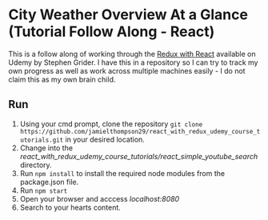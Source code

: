 # City Weather Overview At a Glance (Tutorial Follow Along - React)

This is a follow along of working through the [Redux with React](https://www.udemy.com/react-redux/) available on Udemy by Stephen Grider. 
I have this in a repository so I can try to track my own progress as well as work across multiple machines easily - I do not claim this as my own brain child.

## Run
1. Using your cmd prompt, clone the repository ```git clone https://github.com/jamielthompson29/react_with_redux_udemy_course_tutorials.git``` in your desired location.
2. Change into the _react_with_redux_udemy_course_tutorials/react_simple_youtube_search_ directory.
3. Run ```npm install``` to install the required node modules from the package.json file.
4. Run ```npm start```
5. Open your browser and acccess _localhost:8080_
6. Search to your hearts content.